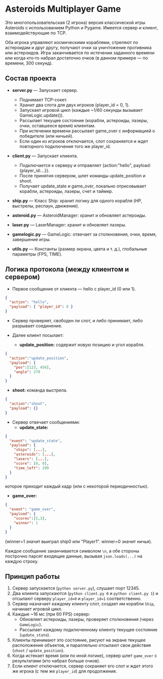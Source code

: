 
# Asteroids Multiplayer Game

Это многопользовательская (2 игрока) версия классической игры Asteroids с использованием Python и Pygame. Имеется сервер и клиент, взаимодействующие по TCP.

Оба игрока управляют космическими кораблями, стреляют по астероидам и друг другу, получают очки за уничтожение противника или астероидов. Игра заканчивается по истечении заданного времени или когда кто‑то набрал достаточно очков (в данном примере — по времени, 300 секунд).

## Состав проекта

- **server.py** — Запускает сервер.
  - Поднимает TCP-сокет.
  - Хранит два слота для двух игроков (player_id = 0, 1).
  - Запускает игровой цикл (каждые ~1/60 секунды вызывает GameLogic.update()).
  - Рассылает текущее состояние (корабли, астероиды, лазеры, очки, оставшееся время) клиентам.
  - При истечении времени рассылает game_over с информацией о победителе (или ничьей).
  - Если один из игроков отключается, слот сохраняется и ждет повторного подключения того же player_id.

- **client.py** — Запускает клиента.
  - Подключается к серверу и отправляет {action:"hello", payload:{player_id:...}}.
  - После принятия сервером, шлет команды update_position и shoot.
  - Получает update_state и game_over, локально отрисовывает корабли, астероиды, лазеры, счет и таймер.

- **ship.py** — Класс Ship: хранит логику для одного корабля (HP, выстрелы, респаун, движение).

- **asteroid.py** — AsteroidManager: хранит и обновляет астероиды.

- **laser.py** — LaserManager: хранит и обновляет лазеры.

- **gamelogic.py** — GameLogic: отвечает за столкновения, очки, время, завершение игры.

- **utils.py** — Константы (размер экрана, цвета и т. д.), глобальные параметры (FPS, TIME).

## Логика протокола (между клиентом и сервером)

- Первое сообщение от клиента — hello с player_id (0 или 1).

```json
{
  "action": "hello",
  "payload": { "player_id": 0 }
}
```

- Сервер проверяет, свободен ли слот, и либо принимает, либо разрывает соединение.
- Далее клиент посылает:

  - **update_position:** содержит новую позицию и угол корабля.

```json
{
  "action":"update_position",
  "payload": {
    "pos":[123, 456],
    "angle": 270
  }
}
```

  - **shoot:** команда выстрела.

```json
{
  "action":"shoot",
  "payload": {}
}
```

- Сервер отвечает сообщениями:
  - **update_state:**

```json
{
  "event": "update_state",
  "payload": {
    "ships": [...],
    "asteroids": [...],
    "lasers": [...],
    "score": [0, 0],
    "time_left": 299
  }
}
```

которое приходит каждый кадр (или с некоторой периодичностью).
  - **game_over:**

```json
{
  "event": "game_over",
  "payload": {
    "scores":[5,3],
    "winner": 1
  }
}
```

(winner=1 значит выиграл ship0 или "Player1". winner=0 значит ничья).

Каждое сообщение заканчивается символом `\n`, а обе стороны построчно парсят входящие данные, вызывая `json.loads(...)` на каждую строку.

## Принцип работы

1. Сервер запускается (`python server.py`), слушает порт 12345.
2. Два клиента запускаются (`python client.py 0` и `python client.py 1`) и отсылают серверу `player_id=0` и `player_id=1` соответственно.
3. Сервер назначает каждому клиенту слот, создает им корабли `Ship`, начинает игровой цикл.
4. Каждые ~16 мс (при 60 FPS) сервер:
   - Обновляет астероиды, лазеры, проверяет столкновения (через `GameLogic`).
   - Рассылает каждому подключенному клиенту текущее состояние (`update_state`).
5. Клиенты принимают это состояние, рисуют на экране текущее расположение объектов, и параллельно отсылают свои действия (`shoot` / `update_position`).
6. Когда истекает время (или по иной логике), сервер шлет `game_over` с результатами (кто набрал больше очков).
7. Если клиент отключается, сервер сохраняет его слот и ждет этого же игрока (с тем же `player_id`) для продолжения.
